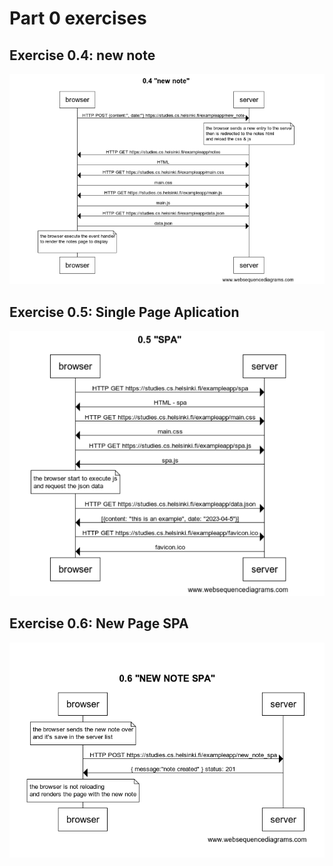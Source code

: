 # Part 0 exercises
## Exercise 0.4: new note
![New-note](https://raw.githubusercontent.com/Efelipa/full-stack-open/main/part0/new_note.png)
## Exercise 0.5: Single Page Aplication 
![SPA](https://raw.githubusercontent.com/Efelipa/full-stack-open/main/part0/SPA.png)
## Exercise 0.6: New Page SPA
![New-page-spa](https://raw.githubusercontent.com/Efelipa/full-stack-open/main/part0/new_note_spa.png)